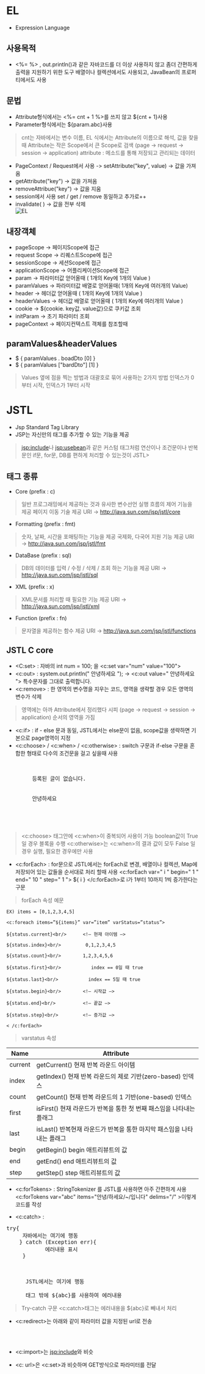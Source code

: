 EL
===========
+ Expression Language  


사용목적
----------------
+ <%= %> , out.println()과 같은 자바코드를 더 이상 사용하지 않고 좀더 간편하게 출력을 지원하기 위한 도구
  배열이나 컬렉션에서도 사용되고, JavaBean의 프로퍼티에서도 사용  


문법
-----------
+ Attribute형식에서는 <%= cnt + 1 %>를 쓰지 않고 ${cnt + 1}사용  
+ Parameter형식에서는 ${param.abc}사용  
> cnt는 자바에서는 변수 이름, EL 식에서는 Attribute의 이름으로 해석, 값을 찾을때 Attribute는 작은 Scope에서 큰 Scope로 검색
  (page → request → session → application)
  attribute : 메소드를 통해 저장되고 관리되는 데이터  
+ PageContext / Request에서 사용 -> setAttribute("key", value) → 값을 가져옴
+ getAttribute("key") → 값을 가져옴
+ removeAttribue("key") → 값을 지움
+ session에서 사용 set / get / remove 동일하고 추가로++
+ invalidate( ) → 값을 전부 삭제  
![EL](https://t1.daumcdn.net/cfile/tistory/213212415666B8E82E)


내장객체
----------
+ pageScope → 페이지Scope에 접근
+ request Scope → 리퀘스트Scope에 접근
+ sessionScope → 세션Scope에 접근
+ applicationScope → 어플리케이션Scope에 접근
+ param → 파라미터값 얻어올때 ( 1개의 Key에 1개의 Value )
+ paramValues → 파라미터값 배열로 얻어올때( 1개의 Key에 여러개의 Value) 
+ header → 헤더값 얻어올때 ( 1개의 Key에 1개의 Value ) 
+ headerValues → 헤더값 배열로 얻어올때 ( 1개의 Key에 여러개의 Value ) 
+ cookie → ${cookie. key값. value값}으로 쿠키값 조회
+ initParam → 초기 파라미터 조회
+ pageContext → 페이지컨텍스트 객체를 참조할때


paramValues&headerValues
-------------------
+ $ { paramValues . boadDto [0] } 
+ $ { paramValues ["bardDto"] [1] }
> Values 옆에 점을 찍는 방법과 대괄호로 묶어 사용하는 2가지 방법
  인덱스가 0부터 시작, 인덱스가 1부터 시작


JSTL
=============
+ Jsp Standard Tag Library
+ JSP는 자신만의 태그를 추가할 수 있는 기능을 제공
> <jsp:include>나 <jsp:usebean>과 같은 커스텀 태그처럼 연산이나 조건문이나 반복문인
  if문, for문, DB를 편하게 처리할 수 있는것이 JSTL>


태그 종류
----------
+ Core  (prefix : c)
> 일반 프로그래밍에서 제공하는 것과 유사한 변수선언
  실행 흐름의 제어 기능을 제공
  페이지 이동 기술 제공
  URI → http://java.sun.com/jsp/jstl/core

+ Formatting (prefix : fmt)
> 숫자, 날짜, 시간을 포매팅하는 기능을 제공
  국제화, 다국어 지원 기능 제공
  URI → http://java.sun.com/jsp/jstl/fmt

+ DataBase (prefix : sql)
> DB의 데이터를 입력 / 수정 / 삭제 / 조회 하는 기능을 제공
  URI → http://java.sun.com/jsp/jstl/sql

+ XML (prefix : x)
> XML문서를 처리할 때 필요한 기능 제공
  URI → http://java.sun.com/jsp/jstl/xml

+ Function (prefix : fn)
> 문자열을 제공하는 함수 제공
  URI → http://java.sun.com/jsp/jstl/functions


JSTL C core
--------
+ <C:set> : 자바의 int num = 100; 을 <c:set var="num" value="100">
+ <c:out> : system.out.println(" 안녕하세요 "); -> <c:out value=" 안녕하세요 "> 특수문자를 그대로 출력합니다.
+ <c:remove> : 한 영역의 변수명을 지우는 코드, 영역을 생략할 경우 모든 영역의 변수가 삭제
> 영역에는 아까 Attribute에서 정리했다 시피 (page → request → session → application) 순서의 영역을 가짐
+ <c:if> : if - else 문과 동일, JSTL에서는 else문이 없음, scope값을 생략하면 기본으로 page영역이 지정
+ <c:choose> / <c:when> / <c:otherwise> : switch 구문과 if-else 구문을 혼합한 형태로 다수의 조건문을 걸고 싶을때 사용
<pre><c:choose>
    <c:when test="${empty list }">
        등록된 글이 없습니다.    
    </c:when>
    <c:when test="${abc}">
        안녕하세요    
    </c:when>
    <c:otherwise>
        <c:set var="doneLoop" value="false" />
    </c:otherwise>
</c:choose></pre>
> <c:choose> 태그안에 <c:when>이 중복되어 사용이 가능 boolean값이 True일 경우 블록을 수행
  <c:otherwise>는 <c:when>의 결과 값이 모두 False 일 경우 실행, 필요한 경우에만 사용 

+ <c:forEach> : for문으로 JSTL에서는 forEach로 변경, 배열이나 컬렉션, Map에 저장되어 있는 값들을 순서대로 처리 할때 사용
  <c:forEach var=" i " begin=" 1 " end=" 10 " step=" 1 "> ${ i } </c:forEach>로 i가 1부터 10까지 1씩 증가한다는 구문

> forEach 속성 예문
~~~~~
EX) items = [0,1,2,3,4,5]

<c:foreach items=”${items}” var=”item” varStatus=”status”>

${status.current}<br/>      <!– 현재 아이템 –>

${status.index}<br/>         0,1,2,3,4,5

${status.count}<br/>        1,2,3,4,5,6

${status.first}<br/>           index == 0일 때 true

${status.last}<br/>           index == 5일 때 true

${status.begin}<br/>        <!– 시작값 –>

${status.end}<br/>          <!– 끝값 –>

${status.step}<br/>         <!– 증가값 –>

< /c:forEach>
~~~~~

> varstatus 속성

|Name|Attribute|
|---|---|
|current|getCurrent()	현재 반복 라운드 아이템|
|index|getIndex()	현재 반복 라운드의 제로 기반(zero-based) 인덱스|
|count|getCount()	현재 반복 라운드의 1 기반(one-based) 인덱스|
|first|isFirst()	현재 라운드가 반복을 통한 첫 번째 패스임을 나타내는 플래그|
|last	|isLast()	반복현재 라운드가 반복을 통한 마지막 패스임을 나타내는 플래그|
|begin|getBegin()	begin 애트리뷰트의 값|
|end|getEnd()	end 애트리뷰트의 값|
|step|getStep()	step 애트리뷰트의 값|

+ <c:forTokens> : StringTokenizer 를 JSTL를 사용하면 아주 간편하게 사용
  <c:forTokens var="abc" items="안녕/하세요/~/입니다" delims="/" >이렇게 코드를 작성

+ <c:catch> : 
<pre>try{
     자바에서는 여기에 행동    
    } catch (Exception err){
            에러내용 표시 
     }
 
 
  <c:catch var= "abc ">
      JSTL에서는 여기에 행동 
  </c:catch>
      태그 밖에 ${abc}를 사용하여 에러내용</pre>
> Try-catch 구문 <c:catch>태그는 에러내용을 ${abc}로 빼내서 처리
  
+ <c:redirect>는 아래와 같이 파라미터 값을 지정된 url로 전송
<pre><c:redirect url="baordList.jsp">
<c:param name="abc" value="안녕하세요" />
</c:redirect></pre>

+ <c:import>는 <jsp:include>와 비슷

+ <c: url>은 <c:set>과 비슷하며 GET방식으로 파라미터를 전달
